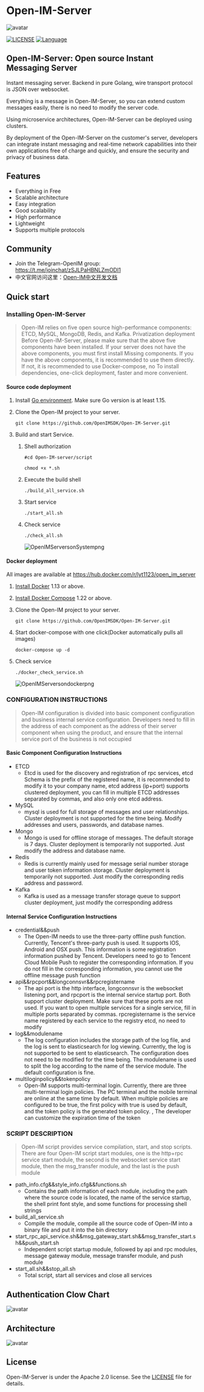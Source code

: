 # Open-IM-Server

![avatar](https://github.com/OpenIMSDK/Open-IM-Server/blob/main/docs/open-im-logo.png)

[![LICENSE](https://img.shields.io/badge/license-Apache--2.0-green)](https://github.com/OpenIMSDK/Open-IM-Server/blob/main/LICENSE) [![Language](https://img.shields.io/badge/Language-Go-blue.svg)](https://golang.org/)

## Open-IM-Server: Open source Instant Messaging Server

Instant messaging server. Backend in pure Golang, wire transport protocol is JSON over websocket.

Everything is a message in Open-IM-Server, so you can extend custom messages easily, there is no need to modify the server code.

Using microservice architectures, Open-IM-Server can be deployed using clusters.

By deployment of the Open-IM-Server on the customer's server, developers can integrate instant messaging and real-time network capabilities into their own applications free of charge and quickly, and ensure the security and privacy of business data.

## Features

- Everything in Free
- Scalable architecture
- Easy integration
- Good scalability
- High performance
- Lightweight
- Supports multiple protocols

## Community

- Join the Telegram-OpenIM group: https://t.me/joinchat/zSJLPaHBNLZmODI1
- 中文官网访问这里：[Open-IM中文开发文档](https://doc.rentsoft.cn/)

## Quick start

### Installing Open-IM-Server

> Open-IM relies on five open source high-performance components: ETCD, MySQL, MongoDB, Redis, and Kafka. Privatization deployment Before Open-IM-Server, please make sure that the above five components have been installed. If your server does not have the above components, you must first install Missing components. If you have the above components, it is recommended to use them directly. If not, it is recommended to use Docker-compose, no To install dependencies, one-click deployment, faster and more convenient.

#### Source code deployment

1. Install [Go environment](https://golang.org/doc/install). Make sure Go version is at least 1.15.

2. Clone the Open-IM project to your server.

   ```
   git clone https://github.com/OpenIMSDK/Open-IM-Server.git
   ```

3. Build and start Service.

    1. Shell authorization

       ```
       #cd Open-IM-server/script
       
       chmod +x *.sh
       ```

    2. Execute the build shell

       ```
       ./build_all_service.sh
       ```

    3. Start service

       ```
       ./start_all.sh
       ```

    4. Check service

       ```
       ./check_all.sh
       ```

       ![OpenIMServersonSystempng](https://github.com/OpenIMSDK/Open-IM-Server/blob/main/docs/Open-IM-Servers-on-System.png)

#### Docker deployment

All images are available at https://hub.docker.com/r/lyt1123/open_im_server

1. [Install Docker](https://docs.docker.com/install/) 1.13 or above.

2. [Install Docker Compose](https://docs.docker.com/compose/install/) 1.22 or above.

3. Clone the Open-IM project to your server.

   ```
   git clone https://github.com/OpenIMSDK/Open-IM-Server.git
   ```

4. Start docker-compose with one click(Docker automatically pulls all images)

   ```
   docker-compose up -d
   ```

5. Check service

   ```
   ./docker_check_service.sh 
   ```

   ![OpenIMServersondockerpng](https://github.com/OpenIMSDK/Open-IM-Server/blob/main/docs/Open-IM-Servers-on-docker.png)

### CONFIGURATION INSTRUCTIONS

> Open-IM configuration is divided into basic component configuration and business internal service configuration. Developers need to fill in the address of each component as the address of their server component when using the product, and ensure that the internal service port of the business is not occupied

#### Basic Component Configuration Instructions

- ETCD
    - Etcd is used for the discovery and registration of rpc services, etcd Schema is the prefix of the registered name, it is recommended to modify it to your company name, etcd address (ip+port) supports clustered deployment, you can fill in multiple ETCD addresses separated by commas, and also only one etcd address.
- MySQL
    - mysql is used for full storage of messages and user relationships. Cluster deployment is not supported for the time being. Modify addresses and users, passwords, and database names.
- Mongo
    - Mongo is used for offline storage of messages. The default storage is 7 days. Cluster deployment is temporarily not supported. Just modify the address and database name.
- Redis
    - Redis is currently mainly used for message serial number storage and user token information storage. Cluster deployment is temporarily not supported. Just modify the corresponding redis address and password.
- Kafka
    - Kafka is used as a message transfer storage queue to support cluster deployment, just modify the corresponding address

#### Internal Service Configuration Instructions

- credential&&push
    - The Open-IM needs to use the three-party offline push function. Currently, Tencent's three-party push is used. It supports IOS, Android and OSX push. This information is some registration information pushed by Tencent. Developers need to go to Tencent Cloud Mobile Push to register the corresponding information. If you do not fill in the corresponding information, you cannot use the offline message push function
- api&&rpcport&&longconnsvr&&rpcregistername
    - The api port is the http interface, longconnsvr is the websocket listening port, and rpcport is the internal service startup port. Both support cluster deployment. Make sure that these ports are not used. If you want to open multiple services for a single service, fill in multiple ports separated by commas. rpcregistername is the service name registered by each service to the registry etcd, no need to modify
- log&&modulename
    - The log configuration includes the storage path of the log file, and the log is sent to elasticsearch for log viewing. Currently, the log is not supported to be sent to elasticsearch. The configuration does not need to be modified for the time being. The modulename is used to split the log according to the name of the service module. The default configuration is fine.
- multiloginpolicy&&tokenpolicy
    - Open-IM supports multi-terminal login. Currently, there are three multi-terminal login policies. The PC terminal and the mobile terminal are online at the same time by default. When multiple policies are configured to be true, the first policy with true is used by default, and the token policy is the generated token policy. , The developer can customize the expiration time of the token

### SCRIPT DESCRIPTION

> Open-IM script provides service compilation, start, and stop scripts. There are four Open-IM script start modules, one is the http+rpc service start module, the second is the websocket service start module, then the msg_transfer module, and the last is the push module

- path_info.cfg&&style_info.cfg&&functions.sh
    - Contains the path information of each module, including the path where the source code is located, the name of the service startup, the shell print font style, and some functions for processing shell strings
- build_all_service.sh
    - Compile the module, compile all the source code of Open-IM into a binary file and put it into the bin directory
- start_rpc_api_service.sh&&msg_gateway_start.sh&&msg_transfer_start.sh&&push_start.sh
    - Independent script startup module, followed by api and rpc modules, message gateway module, message transfer module, and push module
- start_all.sh&&stop_all.sh
    - Total script, start all services and close all services

## Authentication Clow Chart 

![avatar](https://github.com/OpenIMSDK/Open-IM-Server/blob/main/docs/open-im-server.png)

## Architecture

![avatar](https://github.com/OpenIMSDK/Open-IM-Server/blob/main/docs/Architecture.jpg)

## License

Open-IM-Server is under the Apache 2.0 license. See the [LICENSE](https://github.com/OpenIMSDK/Open-IM-Server/blob/main/LICENSE) file for details.

